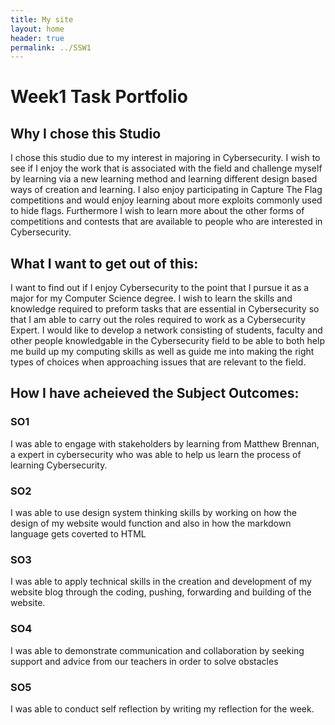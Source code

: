 ```yaml
---
title: My site
layout: home
header: true
permalink: ../SSW1
---
```


# Week1 Task Portfolio

## Why I chose this Studio
I chose this studio due to my interest in majoring in Cybersecurity. I wish to see if I enjoy the work that is associated with the field and challenge myself by learning via a new learning method and learning different design based ways of creation and learning. I also enjoy participating in Capture The Flag competitions and would enjoy learning about more exploits commonly used to hide flags. Furthermore I wish to learn more about the other forms of competitions and contests that are available to people who are interested in Cybersecurity.

## What I want to get out of this:
I want to find out if I enjoy Cybersecurity to the point that I pursue it as a major for my Computer Science degree. I wish to learn the skills and knowledge required to preform tasks that are essential in Cybersecurity so that I am able to carry out the roles required to work as a Cybersecurity Expert. I would like to develop a network consisting of  students, faculty and other people knowledgable in the Cybersecurity field to be able to both help me build up my computing skills as well as guide me into making the right types of choices when approaching issues that are relevant to the field. 

## How I have acheieved the Subject Outcomes:
### SO1
I was able to engage with stakeholders by learning from Matthew Brennan, a expert in cybersecurity who was able to help us learn the process of learning Cybersecurity.
### SO2
I was able to use design system thinking skills by working on how the design of my website would function and also in how the markdown language gets coverted to HTML
### SO3
I was able to apply technical skills in the creation and development of my website blog through the coding, pushing, forwarding and building of the website.	
### SO4
I was able to demonstrate communication and collaboration by seeking support and advice from our teachers in order to solve obstacles
### SO5
I was able to conduct self reflection by writing my reflection for the week.